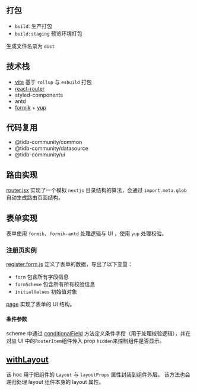 ## 打包

- `build`: 生产打包
- `build:staging` 预览环境打包

生成文件名录为 `dist`

## 技术栈

- [vite](https://vitejs.dev/) 基于 `rollup` 与 `esbuild` 打包
- [react-router](https://reactrouter.com/web/guides/quick-start)
- styled-components
- antd
- [formik](https://formik.org/) + [yup](https://github.com/jquense/yup)

## 代码复用

- @tidb-community/common
- @tidb-community/datasource
- @tidb-community/ui

## 路由实现

[router.jsx](src/router.jsx) 实现了一个模拟 `nextjs` 目录结构的算法，会通过 `import.meta.glob`
自动生成路由页面结构。

## 表单实现

表单使用 `formik`、`formik-antd` 处理逻辑与 UI ，使用 `yup` 处理校验。

### 注册页实例

[register.form.js](src/pages/login/login.form.js) 定义了表单的数据，导出了以下变量：

- `form` 包含所有字段信息
- `formScheme` 包含所有所有校验信息
- `initialValues` 初始值对象

[page](src/pages/login/index.page.jsx) 实现了表单的 UI 结构。

#### 条件参数

scheme 中通过 [conditionalField](src/form/utils.js) 方法定义条件字段（用于处理校验逻辑），并在对应 UI 中的`RouterItem`组件传入 prop `hidden`来控制组件是否显示。

## [withLayout](../packages/common/hoc/layout.jsx)

该 hoc 用于把组件的 `Layout` 与 `layoutProps` 属性封装到组件外层。 该方法也会递归处理 layout 组件本身的 layout 属性。

